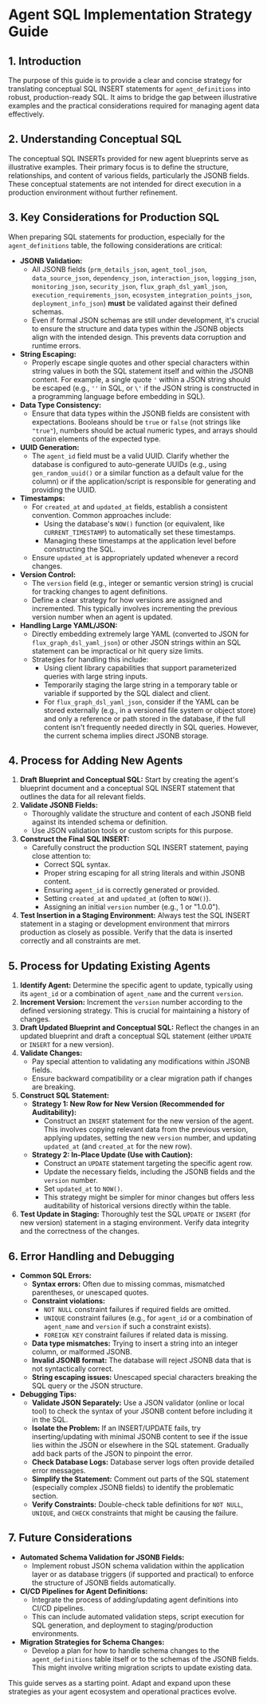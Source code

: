 # Agent SQL Implementation Strategy Guide

## 1. Introduction

The purpose of this guide is to provide a clear and concise strategy for translating conceptual SQL INSERT statements for `agent_definitions` into robust, production-ready SQL. It aims to bridge the gap between illustrative examples and the practical considerations required for managing agent data effectively.

## 2. Understanding Conceptual SQL

The conceptual SQL INSERTs provided for new agent blueprints serve as illustrative examples. Their primary focus is to define the structure, relationships, and content of various fields, particularly the JSONB fields. These conceptual statements are not intended for direct execution in a production environment without further refinement.

## 3. Key Considerations for Production SQL

When preparing SQL statements for production, especially for the `agent_definitions` table, the following considerations are critical:

*   **JSONB Validation:**
    *   All JSONB fields (`prm_details_json`, `agent_tool_json`, `data_source_json`, `dependency_json`, `interaction_json`, `logging_json`, `monitoring_json`, `security_json`, `flux_graph_dsl_yaml_json`, `execution_requirements_json`, `ecosystem_integration_points_json`, `deployment_info_json`) **must** be validated against their defined schemas.
    *   Even if formal JSON schemas are still under development, it's crucial to ensure the structure and data types within the JSONB objects align with the intended design. This prevents data corruption and runtime errors.
*   **String Escaping:**
    *   Properly escape single quotes and other special characters within string values in both the SQL statement itself and within the JSONB content. For example, a single quote `'` within a JSON string should be escaped (e.g., `''` in SQL, or `\'` if the JSON string is constructed in a programming language before embedding in SQL).
*   **Data Type Consistency:**
    *   Ensure that data types within the JSONB fields are consistent with expectations. Booleans should be `true` or `false` (not strings like `"true"`), numbers should be actual numeric types, and arrays should contain elements of the expected type.
*   **UUID Generation:**
    *   The `agent_id` field must be a valid UUID. Clarify whether the database is configured to auto-generate UUIDs (e.g., using `gen_random_uuid()` or a similar function as a default value for the column) or if the application/script is responsible for generating and providing the UUID.
*   **Timestamps:**
    *   For `created_at` and `updated_at` fields, establish a consistent convention. Common approaches include:
        *   Using the database's `NOW()` function (or equivalent, like `CURRENT_TIMESTAMP`) to automatically set these timestamps.
        *   Managing these timestamps at the application level before constructing the SQL.
    *   Ensure `updated_at` is appropriately updated whenever a record changes.
*   **Version Control:**
    *   The `version` field (e.g., integer or semantic version string) is crucial for tracking changes to agent definitions.
    *   Define a clear strategy for how versions are assigned and incremented. This typically involves incrementing the previous version number when an agent is updated.
*   **Handling Large YAML/JSON:**
    *   Directly embedding extremely large YAML (converted to JSON for `flux_graph_dsl_yaml_json`) or other JSON strings within an SQL statement can be impractical or hit query size limits.
    *   Strategies for handling this include:
        *   Using client library capabilities that support parameterized queries with large string inputs.
        *   Temporarily staging the large string in a temporary table or variable if supported by the SQL dialect and client.
        *   For `flux_graph_dsl_yaml_json`, consider if the YAML can be stored externally (e.g., in a versioned file system or object store) and only a reference or path stored in the database, if the full content isn't frequently needed directly in SQL queries. However, the current schema implies direct JSONB storage.

## 4. Process for Adding New Agents

1.  **Draft Blueprint and Conceptual SQL:** Start by creating the agent's blueprint document and a conceptual SQL INSERT statement that outlines the data for all relevant fields.
2.  **Validate JSONB Fields:**
    *   Thoroughly validate the structure and content of each JSONB field against its intended schema or definition.
    *   Use JSON validation tools or custom scripts for this purpose.
3.  **Construct the Final SQL INSERT:**
    *   Carefully construct the production SQL INSERT statement, paying close attention to:
        *   Correct SQL syntax.
        *   Proper string escaping for all string literals and within JSONB content.
        *   Ensuring `agent_id` is correctly generated or provided.
        *   Setting `created_at` and `updated_at` (often to `NOW()`).
        *   Assigning an initial `version` number (e.g., 1 or "1.0.0").
4.  **Test Insertion in a Staging Environment:** Always test the SQL INSERT statement in a staging or development environment that mirrors production as closely as possible. Verify that the data is inserted correctly and all constraints are met.

## 5. Process for Updating Existing Agents

1.  **Identify Agent:** Determine the specific agent to update, typically using its `agent_id` or a combination of `agent_name` and the current `version`.
2.  **Increment Version:** Increment the `version` number according to the defined versioning strategy. This is crucial for maintaining a history of changes.
3.  **Draft Updated Blueprint and Conceptual SQL:** Reflect the changes in an updated blueprint and draft a conceptual SQL statement (either `UPDATE` or `INSERT` for a new version).
4.  **Validate Changes:**
    *   Pay special attention to validating any modifications within JSONB fields.
    *   Ensure backward compatibility or a clear migration path if changes are breaking.
5.  **Construct SQL Statement:**
    *   **Strategy 1: New Row for New Version (Recommended for Auditability):**
        *   Construct an `INSERT` statement for the new version of the agent. This involves copying relevant data from the previous version, applying updates, setting the new `version` number, and updating `updated_at` (and `created_at` for the new row).
    *   **Strategy 2: In-Place Update (Use with Caution):**
        *   Construct an `UPDATE` statement targeting the specific agent row.
        *   Update the necessary fields, including the JSONB fields and the `version` number.
        *   Set `updated_at` to `NOW()`.
        *   This strategy might be simpler for minor changes but offers less auditability of historical versions directly within the table.
6.  **Test Update in Staging:** Thoroughly test the SQL `UPDATE` or `INSERT` (for new version) statement in a staging environment. Verify data integrity and the correctness of the changes.

## 6. Error Handling and Debugging

*   **Common SQL Errors:**
    *   **Syntax errors:** Often due to missing commas, mismatched parentheses, or unescaped quotes.
    *   **Constraint violations:**
        *   `NOT NULL` constraint failures if required fields are omitted.
        *   `UNIQUE` constraint failures (e.g., for `agent_id` or a combination of `agent_name` and `version` if such a constraint exists).
        *   `FOREIGN KEY` constraint failures if related data is missing.
    *   **Data type mismatches:** Trying to insert a string into an integer column, or malformed JSONB.
    *   **Invalid JSONB format:** The database will reject JSONB data that is not syntactically correct.
    *   **String escaping issues:** Unescaped special characters breaking the SQL query or the JSON structure.
*   **Debugging Tips:**
    *   **Validate JSON Separately:** Use a JSON validator (online or local tool) to check the syntax of your JSONB content before including it in the SQL.
    *   **Isolate the Problem:** If an INSERT/UPDATE fails, try inserting/updating with minimal JSONB content to see if the issue lies within the JSON or elsewhere in the SQL statement. Gradually add back parts of the JSON to pinpoint the error.
    *   **Check Database Logs:** Database server logs often provide detailed error messages.
    *   **Simplify the Statement:** Comment out parts of the SQL statement (especially complex JSONB fields) to identify the problematic section.
    *   **Verify Constraints:** Double-check table definitions for `NOT NULL`, `UNIQUE`, and `CHECK` constraints that might be causing the failure.

## 7. Future Considerations

*   **Automated Schema Validation for JSONB Fields:**
    *   Implement robust JSON schema validation within the application layer or as database triggers (if supported and practical) to enforce the structure of JSONB fields automatically.
*   **CI/CD Pipelines for Agent Definitions:**
    *   Integrate the process of adding/updating agent definitions into CI/CD pipelines.
    *   This can include automated validation steps, script execution for SQL generation, and deployment to staging/production environments.
*   **Migration Strategies for Schema Changes:**
    *   Develop a plan for how to handle schema changes to the `agent_definitions` table itself or to the schemas of the JSONB fields. This might involve writing migration scripts to update existing data.

This guide serves as a starting point. Adapt and expand upon these strategies as your agent ecosystem and operational practices evolve.
